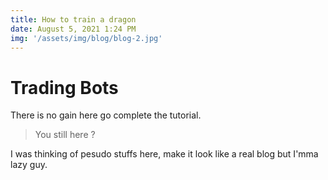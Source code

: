 ```yaml
---
title: How to train a dragon
date: August 5, 2021 1:24 PM
img: '/assets/img/blog/blog-2.jpg'
---
```


# Trading Bots

There is no gain here go complete the tutorial.


> You still here ?

I was thinking of pesudo stuffs here, make it look like a real blog but I'mma lazy guy.